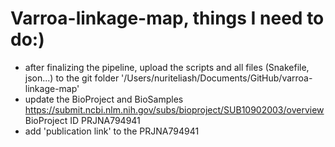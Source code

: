 # Varroa-linkage-map, things I need to do:)

- after finalizing the pipeline, upload the scripts and all files (Snakefile, json...) to the git folder '/Users/nuriteliash/Documents/GitHub/varroa-linkage-map'
- update the BioProject and BioSamples
https://submit.ncbi.nlm.nih.gov/subs/bioproject/SUB10902003/overview
BioProject ID PRJNA794941
- add 'publication link' to the PRJNA794941 